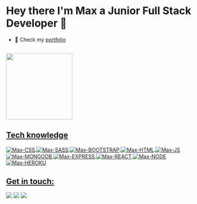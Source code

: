 <h1>Hey there I'm Max a Junior Full Stack Developer 👋 </h1>

- 💼 Check my <a href="https://mxh.netlify.app/" target="_blank">portfolio</a>




##
<div align="left">
  <a href="https://github.com/MaximilianHM">
  <img height="180em" src="https://github-readme-stats.vercel.app/api/top-langs/?username=MaximilianHM&layout=compact&langs_count=7&theme=gruvbox"/>
</div>
  
##
  
  <h2> Tech knowledge </h2>
<div>
  <img align="center" alt="Max-CSS" src="https://img.shields.io/badge/CSS3-1572B6?style=for-the-badge&logo=css3&logoColor=white"/>
  <img align="center" alt="Max-SASS" src="https://img.shields.io/badge/Sass-CC6699?style=for-the-badge&logo=sass&logoColor=white"/>
  <img align="center" alt="Max-BOOTSTRAP" src="https://img.shields.io/badge/Bootstrap-563D7C?style=for-the-badge&logo=bootstrap&logoColor=white"/>
  <img align="center" alt="Max-HTML" src="https://img.shields.io/badge/HTML5-E34F26?style=for-the-badge&logo=html5&logoColor=white"/>
  <img align="center" alt="Max-JS" src="https://img.shields.io/badge/JavaScript-F7DF1E?style=for-the-badge&logo=javascript&logoColor=black"/>
  <img align="center" alt="Max-MONGODB" src="https://img.shields.io/badge/MongoDB-4EA94B?style=for-the-badge&logo=mongodb&logoColor=white"/>
  <img align="center" alt="Max-EXPRESS" src="https://img.shields.io/badge/Express.js-404D59?style=for-the-badge"/>
  <img align="center" alt="Max-REACT" src="https://img.shields.io/badge/React-20232A?style=for-the-badge&logo=react&logoColor=61DAFB"/>
  <img align="center" alt="Max-NODE" src="https://img.shields.io/badge/Node.js-43853D?style=for-the-badge&logo=node.js&logoColor=white"/>
  <img align="center" alt="Max-HEROKU" src="https://img.shields.io/badge/Heroku-430098?style=for-the-badge&logo=heroku&logoColor=white"/>
  
</div>

<h2>Get in touch:</h2>

  <a href="https://mxh.netlify.app/" target="_blank"><img src="https://img.shields.io/badge/Netlify-00C7B7?style=for-the-badge&logo=netlify&logoColor=white" target="_blank"></a>
  <a href = "mailto:mxhmayer@gmail.com"><img src="https://img.shields.io/badge/-Gmail-%23333?style=for-the-badge&logo=gmail&logoColor=white" target="_blank"></a>
  <a href="https://www.linkedin.com/in/https://www.linkedin.com/in/maximilianhm/" target="_blank"><img src="https://img.shields.io/badge/-LinkedIn-%230077B5?style=for-the-badge&logo=linkedin&logoColor=white" target="_blank"></a> 
